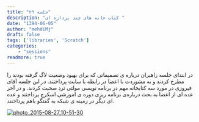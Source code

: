 ```yaml
---
title: "جلسه ۲۹"
description: "کتاب خانه های چند پردازه ای "
date: "1394-06-05"
author: "mehdiMj"
draft: false
tags: ['libraries', 'Scratch']
categories:
    - "sessions"
readmore: true
---
```

در ابتدای جلسه راهبران درباره ی تصمیماتی که برای بهبود وضعیت لاگ گرفته بودند
را مطرح کردند و به مشوردت با اعضا در رابطه با سایت پرداختند. در این جلسه آقای
فیروزی در مورد سه کتابخانه مهم در برنامه نویسی مولتی ترد صحبت کردند. و در آخر
عده ای از اعضا به بحث درباره‌ی برنامه ریزی دوره ی اموزشی اسکرچ پرداختند و عده
ای دیگر در زمینه ی شبکه به گفتگو باهم پرداختند.

[![photo_2015-08-27_10-51-30](../../img/8b27b492-fdbb-11e6-86dd-a088b4d860141488289261.672601.jpg)](img/8b27b492-fdbb-11e6-86dd-a088b4d860141488289261.672601.jpg)
